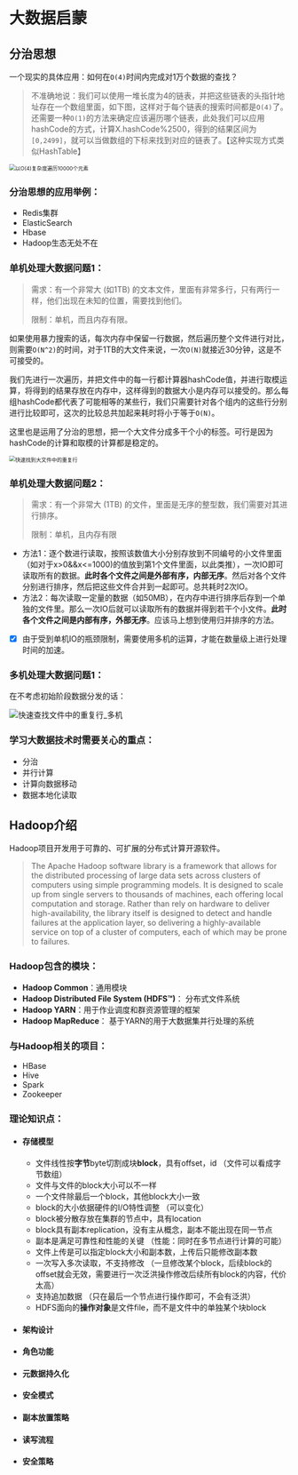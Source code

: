 # 大数据启蒙

## 分治思想

一个现实的具体应用：如何在`O(4)`时间内完成对1万个数据的查找？

> 不准确地说：我们可以使用一堆长度为4的链表，并把这些链表的头指针地址存在一个数组里面，如下图，这样对于每个链表的搜索时间都是`O(4)`了。还需要一种`O(1)`的方法来确定应该遍历哪个链表，此处我们可以应用hashCode的方式，计算X.hashCode%2500，得到的结果区间为`[0,2499]`，就可以当做数组的下标来找到对应的链表了。【这种实现方式类似HashTable】

<img src="https://user-images.githubusercontent.com/17522733/94971001-30b45780-0506-11eb-9420-4668dc3b5275.png" alt="以O(4)复杂度遍历10000个元素" style="zoom: 67%;" />

### 分治思想的应用举例：

- Redis集群
- ElasticSearch
- Hbase
- Hadoop生态无处不在

### 单机处理大数据问题1：

> 需求：有一个非常大 (如1TB) 的文本文件，里面有非常多行，只有两行一样，他们出现在未知的位置，需要找到他们。
>
> 限制：单机，而且内存有限。

如果使用暴力搜索的话，每次内存中保留一行数据，然后遍历整个文件进行对比，则需要`O(N^2)`的时间，对于1TB的大文件来说，一次`O(N)`就接近30分钟，这是不可接受的。

我们先进行一次遍历，并把文件中的每一行都计算器hashCode值，并进行取模运算，将得到的结果存放在内存中，这样得到的数据大小是内存可以接受的。那么每组hashCode都代表了可能相等的某些行，我们只需要针对各个组内的这些行分别进行比较即可，这次的比较总共加起来耗时将小于等于`O(N)`。

这里也是运用了分治的思想，把一个大文件分成多干个小的标签。可行是因为hashCode的计算和取模的计算都是稳定的。

<img src="https://user-images.githubusercontent.com/17522733/94975107-de2c6880-0510-11eb-8bb9-5adf5ab582f1.png" alt="快速找到大文件中的重复行" style="zoom:67%;" />

### 单机处理大数据问题2：

> 需求：有一个非常大 (1TB) 的文件，里面是无序的整型数，我们需要对其进行排序。
>
> 限制：单机，且内存有限

- 方法1：逐个数进行读取，按照该数值大小分别存放到不同编号的小文件里面（如对于x>0&&x<=1000)的值放到第1个文件里面，以此类推），一次IO即可读取所有的数据。**此时各个文件之间是外部有序，内部无序**。然后对各个文件分别进行排序，然后把这些文件合并到一起即可。总共耗时2次IO。
- 方法2：每次读取一定量的数据（如50MB），在内存中进行排序后存到一个单独的文件里。那么一次IO后就可以读取所有的数据并得到若干个小文件。**此时各个文件之间是内部有序，外部无序**。应该马上想到使用归并排序的方法。



- [x] 由于受到单机IO的瓶颈限制，需要使用多机的运算，才能在数量级上进行处理时间的加速。

### 多机处理大数据问题1：

在不考虑初始阶段数据分发的话：

![快速查找文件中的重复行_多机](https://user-images.githubusercontent.com/17522733/94977212-11262a80-0518-11eb-804a-d14733822a94.png)

### 学习大数据技术时需要关心的重点：

- 分治
- 并行计算
- 计算向数据移动
- 数据本地化读取

## Hadoop介绍

Hadoop项目开发用于可靠的、可扩展的分布式计算开源软件。

> The Apache Hadoop software library is a framework that allows for the distributed processing of large data sets across clusters of computers using simple programming models. It is designed to scale up from single servers to thousands of machines, each offering local computation and storage. Rather than rely on hardware to deliver high-availability, the library itself is designed to detect and handle failures at the application layer, so delivering a highly-available service on top of a cluster of computers, each of which may be prone to failures.

### Hadoop包含的模块：

- **Hadoop Common**：通用模块
- **Hadoop Distributed File System (HDFS™)**： 分布式文件系统
- **Hadoop YARN**：用于作业调度和群资源管理的框架
- **Hadoop MapReduce**： 基于YARN的用于大数据集并行处理的系统

### 与Hadoop相关的项目：

- HBase
- Hive
- Spark
- Zookeeper

### 理论知识点：

- #### 存储模型

  - 文件线性按**字节**byte切割成块**block**，具有offset，id   （文件可以看成字节数组）
  - 文件与文件的block大小可以不一样
  - 一个文件除最后一个block，其他block大小一致
  - block的大小依据硬件的I/O特性调整     （可以变化）
  - block被分散存放在集群的节点中，具有location
  - block具有副本replication，没有主从概念，副本不能出现在同一节点
  - 副本是满足可靠性和性能的关键      （性能：同时在多节点进行计算的可能）
  - 文件上传是可以指定block大小和副本数，上传后只能修改副本数
  - 一次写入多次读取，不支持修改     （一旦修改某个block，后续block的offset就会无效，需要进行一次泛洪操作修改后续所有block的内容，代价太高）
  - 支持追加数据     （只在最后一个节点进行操作即可，不会有泛洪）
  - HDFS面向的**操作对象**是文件file，而不是文件中的单独某个块block

- #### 架构设计

- #### 角色功能

- #### 元数据持久化

- #### 安全模式

- #### 副本放置策略

- #### 读写流程

- #### 安全策略


